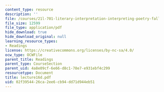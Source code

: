 ```yaml
---
content_type: resource
description: ''
file: /courses/21l-701-literary-interpretation-interpreting-poetry-fall-2003/02f3954426ca2ee6cb94dd71d944eb51_lecture16d.pdf
file_size: 12599
file_type: application/pdf
hide_download: true
hide_download_original: null
learning_resource_types:
- Readings
license: https://creativecommons.org/licenses/by-nc-sa/4.0/
ocw_type: OCWFile
parent_title: Readings
parent_type: CourseSection
parent_uid: 4a8e09cf-6e66-d8c1-78e7-e931ebf4c299
resourcetype: Document
title: lecture16d.pdf
uid: 02f39544-26ca-2ee6-cb94-dd71d944eb51
---
```

